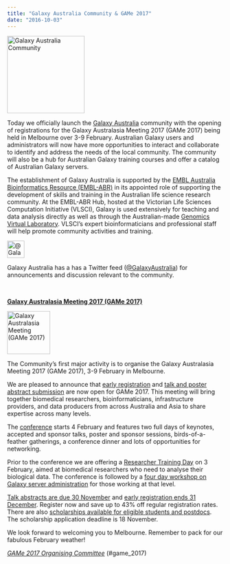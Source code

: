 ```yaml
---
title: "Galaxy Australia Community & GAMe 2017"
date: "2016-10-03"
---
```

<div class='right'> <a href='https://www.embl-abr.org.au/galaxyaustralia/'><img src="/src/images/logos/GalaxyAustralia.png" alt="Galaxy Australia Community" width="180" /></a>
</div>

Today we officially launch the [Galaxy Australia](https://www.embl-abr.org.au/galaxyaustralia/) community with the opening of registrations for the Galaxy Australasia Meeting 2017 (GAMe 2017) being held in Melbourne over 3-9 February. Australian Galaxy users and administrators will now have more opportunities to interact and collaborate to identify and address the needs of the local community. The community will also be a hub for Australian Galaxy training courses and offer a catalog of Australian Galaxy servers.

The establishment of Galaxy Australia is supported by the [EMBL Australia Bioinformatics Resource (EMBL-ABR)](https://www.embl-abr.org.au/) in its appointed role of supporting the development of skills and training in the Australian life science research community. At the EMBL-ABR Hub, hosted at the Victorian Life Sciences Computation Initiative (VLSCI), Galaxy is used extensively for teaching and data analysis directly as well as through the Australian-made [Genomics Virtual Laboratory](https://www.genome.edu.au/). VLSCI’s expert bioinformaticians and professional staff will help promote community activities and training.

<div class='right'>
<a href='https://twitter.com/galaxyaustralia'><img src="/src/images/logos/TwitterBird300.png" alt="@GalaxyAustralia" height="40" /></a> 
</div>

Galaxy Australia has a has a Twitter feed ([@GalaxyAustralia](https://twitter.com/galaxyaustralia)) for announcements and discussion relevant to the community.  

<br />

**[Galaxy Australasia Meeting 2017 (GAMe 2017)](https://www.embl-abr.org.au/game2017)**

<div class='left'>
<a href='https://www.embl-abr.org.au/game2017'><img src="/src/images/logos/GAMeLogo200.png" alt="Galaxy Australasia Meeting (GAMe 2017)" width="100" /></a>
</div>

The Community’s first major activity is to organise the Galaxy Australasia Meeting 2017 (GAMe 2017), 3-9 February in Melbourne.

We are pleased to announce that [early registration](https://www.embl-abr.org.au/game2017/registration/) and [talk and poster abstract submission](https://www.embl-abr.org.au/game2017/submit-your-talkposter/) are now open for GAMe 2017. This meeting will bring together biomedical researchers, bioinformaticians, infrastructure providers, and data producers from across Australia and Asia to share expertise across many levels.

The [conference](https://www.embl-abr.org.au/game2017/conference/) starts 4 February and features two full days of keynotes, accepted and sponsor talks, poster and sponsor sessions, birds­-of-­a­-feather gatherings, a conference dinner and lots of opportunities for networking.

Prior to the conference we are offering a [Researcher Training Day](https://www.embl-abr.org.au/game2017/training-day/) on 3 February, aimed at biomedical researchers who need to analyse their biological data. The conference is followed by a [four day workshop on Galaxy server administration](https://www.embl-abr.org.au/game2017/training-for-admin-workshop/) for those working at that level.

[Talk abstracts are due 30 November](https://www.embl-abr.org.au/game2017/submit-your-talkposter/) and [early registration ends 31 December](https://www.embl-abr.org.au/game2017/registration/). Register now and save up to 43% off regular registration rates.  There are also [scholarships available for eligible students and postdocs](https://www.embl-abr.org.au/game2017/registration/#scholarships). The scholarship application deadline is 18 November.

We look forward to welcoming you to Melbourne. Remember to pack for our fabulous February weather!

*[GAMe 2017 Organising Committee](https://www.embl-abr.org.au/game2017/organisers/)* (#game_2017)
